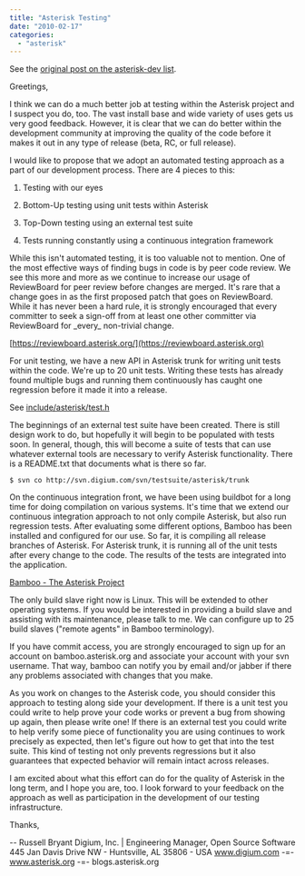 ```yaml
---
title: "Asterisk Testing"
date: "2010-02-17"
categories: 
  - "asterisk"
---
```


See the [original post on the asterisk-dev list](http://lists.digium.com/pipermail/asterisk-dev/2010-February/042387.html).

Greetings,

I think we can do a much better job at testing within the Asterisk project and I suspect you do, too. The vast install base and wide variety of uses gets us very good feedback. However, it is clear that we can do better within the development community at improving the quality of the code before it makes it out in any type of release (beta, RC, or full release).

I would like to propose that we adopt an automated testing approach as a part of our development process. There are 4 pieces to this:

1. Testing with our eyes

3. Bottom-Up testing using unit tests within Asterisk

5. Top-Down testing using an external test suite

7. Tests running constantly using a continuous integration framework

While this isn't automated testing, it is too valuable not to mention. One of the most effective ways of finding bugs in code is by peer code review. We see this more and more as we continue to increase our usage of ReviewBoard for peer review before changes are merged. It's rare that a change goes in as the first proposed patch that goes on ReviewBoard. While it has never been a hard rule, it is strongly encouraged that every committer to seek a sign-off from at least one other committer via ReviewBoard for \_every\_ non-trivial change.

[https://reviewboard.asterisk.org/](https://reviewboard.asterisk.org)

For unit testing, we have a new API in Asterisk trunk for writing unit tests within the code. We're up to 20 unit tests. Writing these tests has already found multiple bugs and running them continuously has caught one regression before it made it into a release.

See [include/asterisk/test.h](http://svn.digium.com/view/asterisk/trunk/include/asterisk/test.h?view=markup)

The beginnings of an external test suite have been created. There is still design work to do, but hopefully it will begin to be populated with tests soon. In general, though, this will become a suite of tests that can use whatever external tools are necessary to verify Asterisk functionality. There is a README.txt that documents what is there so far.

```
$ svn co http://svn.digium.com/svn/testsuite/asterisk/trunk
```

On the continuous integration front, we have been using buildbot for a long time for doing compilation on various systems. It's time that we extend our continuous integration approach to not only compile Asterisk, but also run regression tests. After evaluating some different options, Bamboo has been installed and configured for our use. So far, it is compiling all release branches of Asterisk. For Asterisk trunk, it is running all of the unit tests after every change to the code. The results of the tests are integrated into the application.

[Bamboo - The Asterisk Project](http://bamboo.asterisk.org/)

The only build slave right now is Linux. This will be extended to other operating systems. If you would be interested in providing a build slave and assisting with its maintenance, please talk to me. We can configure up to 25 build slaves ("remote agents" in Bamboo terminology).

If you have commit access, you are strongly encouraged to sign up for an account on bamboo.asterisk.org and associate your account with your svn username. That way, bamboo can notify you by email and/or jabber if there any problems associated with changes that you make.

As you work on changes to the Asterisk code, you should consider this approach to testing along side your development. If there is a unit test you could write to help prove your code works or prevent a bug from showing up again, then please write one! If there is an external test you could write to help verify some piece of functionality you are using continues to work precisely as expected, then let's figure out how to get that into the test suite. This kind of testing not only prevents regressions but it also guarantees that expected behavior will remain intact across releases.

I am excited about what this effort can do for the quality of Asterisk in the long term, and I hope you are, too. I look forward to your feedback on the approach as well as participation in the development of our testing infrastructure.

Thanks,

\-- Russell Bryant Digium, Inc. | Engineering Manager, Open Source Software 445 Jan Davis Drive NW - Huntsville, AL 35806 - USA www.digium.com -=- www.asterisk.org -=- blogs.asterisk.org
